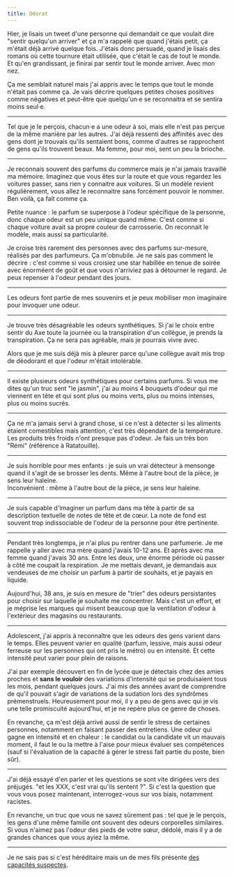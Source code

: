 ```yaml
---
title: Odorat
---
```


Hier, je lisais un tweet d'une personne qui demandait ce que voulait dire "sentir quelqu'un arriver" et ça m'a rappelé que quand j'étais petit, ça m'était déjà arrivé quelque fois. J'étais donc persuadé, quand je lisais des romans où cette tournure était utilisée, que c'était le cas de tout le monde. Et qu'en grandissant, je finirai par sentir tout le monde arriver. Avec mon nez.

Ça me semblait naturel mais j'ai appris avec le temps que tout le monde n'était pas comme ça. Je vais décrire quelques petites choses positives comme négatives et peut-être que quelqu'un·e se reconnaitra et se sentira moins seul·e.

***

Tel que je le perçois, chacun·e a une odeur à soi, mais elle n'est pas perçue de la même manière par les autres. J'ai déjà ressenti des affinités avec des gens dont je trouvais qu'ils sentaient bons, comme d'autres se rapprochent de gens qu'ils trouvent beaux. Ma femme, pour moi, sent un peu la brioche.

***

Je reconnais souvent des parfums du commerce mais je n'ai jamais travaillé ma mémoire. Imaginez que vous êtes sur la route et que vous regardez les voitures passer, sans rien y connaitre aux voitures. Si un modèle revient régulièrement, vous allez le reconnaitre sans forcément pouvoir le nommer. Ben voilà, ça fait comme ça. 

Petite nuance : le parfum se superpose à l'odeur spécifique de la personne, donc chaque odeur est un peu unique quand même. C'est comme si chaque voiture avait sa propre couleur de carrosserie. On reconnait le modèle, mais aussi sa particularité.

Je croise très rarement des personnes avec des parfums sur-mesure, réalisés par des parfumeurs. Ça m'obnubile. Je ne sais pas comment le décrire : c'est comme si vous croisiez une star habillée en tenue de soirée avec énorméent de goût et que vous n'arriviez pas à détourner le regard. Je peux repenser à l'odeur pendant des jours.

***

Les odeurs font partie de mes souvenirs et je peux mobiliser mon imaginaire pour invoquer une odeur.

***

Je trouve très désagréable les odeurs synthétiques. Si j'ai le choix entre sentir du Axe toute la journée ou la transpiration d'un collègue, je prends la transpiration. Ça ne sera pas agréable, mais je pourrais vivre avec.

Alors que je me suis déjà mis à pleurer parce qu'une collègue avait mis trop de déodorant et que l'odeur m'était intolérable.

***

Il existe plusieurs odeurs synthétiques pour certains parfums. Si vous me dites qu'un truc sent "le jasmin", j'ai au moins 4 bouquets d'odeur qui me viennent en tête et qui sont plus ou moins verts, plus ou moins intenses, plus ou moins sucrés.

***

Ça ne m'a jamais servi à grand chose, si ce n'est à détecter si les aliments étaient comestibles mais attention, c'est très dépendant de la température. Les produits très froids n'ont presque pas d'odeur. Je fais un très bon "Rémi" (référence à Ratatouille).

***

Je suis horrible pour mes enfants : je suis un vrai détecteur à mensonge quand il s'agit de se brosser les dents. Même à l'autre bout de la pièce, je sens leur haleine.  
Inconvénient : même à l'autre bout de la pièce, je sens leur haleine.

***

Je suis capable d'imaginer un parfum dans ma tête à partir de sa description textuelle de notes de tête et de cœur. La note de fond est souvent trop indissociable de l'odeur de la personne pour être pertinente.

***

Pendant très longtemps, je n'ai plus pu rentrer dans une parfumerie. Je me rappelle y aller avec ma mère quand j'avais 10-12 ans. Et après avec ma femme quand j'avais 30 ans. Entre les deux, une énorme période où passer à côté me coupait la respiration. Je me mettais devant, je demandais aux vendeuses de me choisir un parfum à partir de souhaits, et je payais en liquide.

Aujourd'hui, 38 ans, je suis en mesure de "trier" des odeurs persistantes pour choisir sur laquelle je souhaite me concentrer. Mais c'est un effort, et je méprise les marques qui misent beaucoup que la ventilation d'odeur à l'extérieur des magasins ou restaurants.

***

Adolescent, j'ai appris à reconnaître que les odeurs des gens varient dans le temps. Elles peuvent varier en qualité (parfum, lessive, mais aussi odeur ferreuse sur les personnes qui ont pris le métro) ou en intensité. Et cette intensité peut varier pour plein de raisons.

J'ai par exemple découvert en fin de lycée que je détectais chez des amies proches et **sans le vouloir** des variations d'intensité qui se produisaient tous les mois, pendant quelques jours. J'ai mis des années avant de comprendre de qu'il pouvait s'agir de variations de la sudation lors des syndrômes prémenstruels. Heureusement pour moi, il y a peu de gens avec qui je vis une telle promiscuité aujourd'hui, et je ne repère plus ce genre de choses.

En revanche, ça m'est déjà arrivé aussi de sentir le stress de certaines personnes, notamment en faisant passer des entretiens. Une odeur qui gagne en intensité et en chaleur : le candidat ou la candidate vit un mauvais moment, il faut le ou la mettre à l'aise pour mieux évaluer ses compétences (sauf si l'évaluation de la capacité à gérer le stress fait partie du poste, bien sûr).

***

J'ai déjà essayé d'en parler et les questions se sont vite dirigées vers des préjugés. "et les XXX, c'est vrai qu'ils sentent ?". Si c'est la question que vous vous posez maintenant, interrogez-vous sur vos biais, notamment racistes.

En revanche, un truc que vous ne savez sûrement pas : tel que je le perçois, les gens d'une même famille ont souvent des odeurs corporelles similaires. Si vous n'aimez pas l'odeur des pieds de votre sœur, dédolé, mais il y a de grandes chances que vous ayiez la même.

***

Je ne sais pas si c'est héréditaire mais un de mes fils présente [des capacités suspectes](/notes/2018-01-du-vin-de-pirates/).